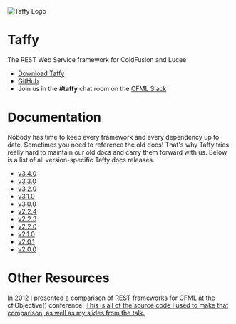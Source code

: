 <img alt="Taffy Logo" src="https://taffy.io/images/logo.png" style="max-width: 300px" />

# Taffy

The REST Web Service framework for ColdFusion and Lucee

- [Download Taffy](https://github.com/atuttle/Taffy/archive/refs/heads/main.zip)
- [GitHub](https://github.com/atuttle/Taffy)
- Join us in the **#taffy** chat room on the [CFML Slack](https://cfml-slack.herokuapp.com/)

# Documentation

Nobody has time to keep every framework and every dependency up to date. Sometimes you need to reference the old docs! That's why Taffy tries really hard to maintain our old docs and carry them forward with us. Below is a list of all version-specific Taffy docs releases.

<!--new_docs_links_here-->

- [v3.4.0](3.4.0.md)
- [v3.3.0](3.3.0.md)
- [v3.2.0](3.2.0.md)
- [v3.1.0](3.1.0.md)
- [v3.0.0](3.0.0.md)
- [v2.2.4](2.2.4.md)
- [v2.2.3](2.2.3.md)
- [v2.2.0](2.2.0.md)
- [v2.1.0](2.1.0.md)
- [v2.0.1](2.0.1.md)
- [v2.0.0](2.0.0.md)

# Other Resources

In 2012 I presented a comparison of REST frameworks for CFML at the cf.Objective() conference. [This is all of the source code I used to make that comparison, as well as my slides from the talk.](https://github.com/atuttle/CF-REST-Comparison#coldfusion-rest-comparison)

